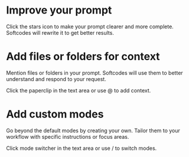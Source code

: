 # Improve your prompt

Click the stars icon to make your prompt clearer and more complete. Softcodes will rewrite it to get better results.

# Add files or folders for context

Mention files or folders in your prompt. Softcodes will use them to better understand and respond to your request.

Click the paperclip in the text area or use @ to add context.

# Add custom modes

Go beyond the default modes by creating your own. Tailor them to your workflow with specific instructions or focus areas.

Click mode switcher in the text area or use / to switch modes.
